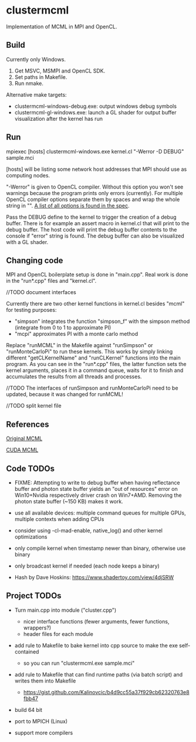 # clustermcml

Implementation of MCML in MPI and OpenCL.



## Build

Currently only Windows.
1. Get MSVC, MSMPI and OpenCL SDK.
2. Set paths in Makefile.
3. Run nmake.

Alternative make targets:
- clustermcml-windows-debug.exe: output windows debug symbols
- clustermcml-gl-windows.exe: launch a GL shader for output buffer visualization after the kernel has run



## Run

mpiexec [hosts] clustermcml-windows.exe kernel.cl "-Werror -D DEBUG" sample.mci

[hosts] will be listing some network host addresses that MPI should use as computing nodes.

"-Werror" is given to OpenCL compiler.
Without this option you won't see warnings because the program prints only errors (currently).
For multiple OpenCL compiler options separate them by spaces and wrap the whole string in "".
[A list of all options is found in the spec](https://www.khronos.org/registry/OpenCL/sdk/1.0/docs/man/xhtml/clBuildProgram.html#notes).

Pass the DEBUG define to the kernel to trigger the creation of a debug buffer.
There is for example an assert macro in kernel.cl that will print to the debug buffer.
The host code will print the debug buffer contents to the console if "error" string is found.
The debug buffer can also be visualized with a GL shader.



## Changing code

MPI and OpenCL boilerplate setup is done in "main.cpp".
Real work is done in the "run\*.cpp" files and "kernel.cl".

//TODO document interfaces

Currently there are two other kernel functions in kernel.cl besides "mcml" for testing purposes:
- "simpson" integrates the function "simpson_f" with the simpson method (integrate from 0 to 1 to approximate PI)
- "mcpi" approximates PI with a monte carlo method

Replace "runMCML" in the Makefile against "runSimpson" or "runMonteCarloPi" to run these kernels.
This works by simply linking different "getCLKernelName" and "runCLKernel" functions into the main program.
As you can see in the "run\*.cpp" files, the latter function sets the kernel arguments,
places it in a command queue, waits for it to finish and accumulates the results from all threads and processes.

//TODO The interfaces of runSimpson and runMonteCarloPi need to be updated, because it was changed for runMCML!

//TODO split kernel file



## References

[Original MCML](https://omlc.org/software/mc/)

[CUDA MCML](http://www.atomic.physics.lu.se/biophotonics/research/monte-carlo-simulations/gpu-monte-carlo/)



## Code TODOs

- FIXME: Attempting to write to debug buffer when having reflectance buffer
  and photon state buffer yields an "out of resources" error on Win10+Nvidia
  respectively driver crash on Win7+AMD. Removing the photon state buffer (~150 KB)
  makes it work.

- use all available devices: multiple command queues for multiple GPUs, multiple contexts when adding CPUs

- consider using -cl-mad-enable, native_log() and other kernel optimizations

- only compile kernel when timestamp newer than binary, otherwise use binary

- only broadcast kernel if needed (each node keeps a binary)

- Hash by Dave Hoskins: https://www.shadertoy.com/view/4djSRW


## Project TODOs

- Turn main.cpp into module ("cluster.cpp")
  - nicer interface functions (fewer arguments, fewer functions, wrappers?)
  - header files for each module

- add rule to Makefile to bake kernel into cpp source to make the exe self-contained
  - so you can run "clustermcml.exe sample.mci"

- add rule to Makefile that can find runtime paths (via batch script) and writes them into Makefile
  - https://gist.github.com/Kalinovcic/b4d9cc55a37f929cb62320763e8fbb47

- build 64 bit

- port to MPICH (Linux)

- support more compilers
